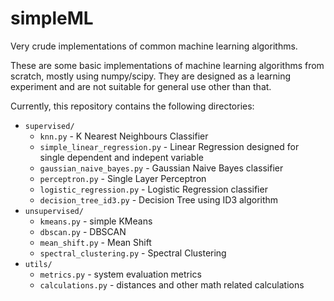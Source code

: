 # simpleML
Very crude implementations of common machine learning algorithms.


These are some basic implementations of machine learning algorithms from scratch, mostly using numpy/scipy. They are designed as a learning experiment and are not suitable for general use other than that.

Currently, this repository contains the following directories:

* `supervised/`
  * `knn.py` - K Nearest Neighbours Classifier
  * `simple_linear_regression.py` - Linear Regression designed for single dependent and indepent variable
  * `gaussian_naive_bayes.py` - Gaussian Naive Bayes classifier
  * `perceptron.py` - Single Layer Perceptron
  * `logistic_regression.py` - Logistic Regression classifier
  * `decision_tree_id3.py` - Decision Tree using ID3 algorithm
* `unsupervised/`
  * `kmeans.py` - simple KMeans
  * `dbscan.py` - DBSCAN
  * `mean_shift.py` - Mean Shift
  * `spectral_clustering.py` - Spectral Clustering
* `utils/`
  * `metrics.py` - system evaluation metrics
  * `calculations.py` - distances and other math related calculations
